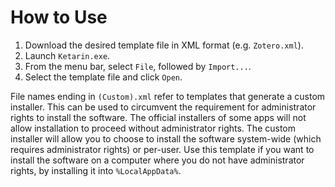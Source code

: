 # How to Use

1. Download the desired template file in XML format (e.g. `Zotero.xml`).
2. Launch `Ketarin.exe`.
3. From the menu bar, select `File`, followed by `Import...`.
4. Select the template file and click `Open`.

File names ending in `(Custom).xml` refer to templates that generate a custom installer. This can be used to circumvent the requirement for administrator rights to install the software. The official installers of some apps will not allow installation to proceed without administrator rights. The custom installer will allow you to choose to install the software system-wide (which requires administrator rights) or per-user. Use this template if you want to install the software on a computer where you do not have administrator rights, by installing it into `%LocalAppData%`.
